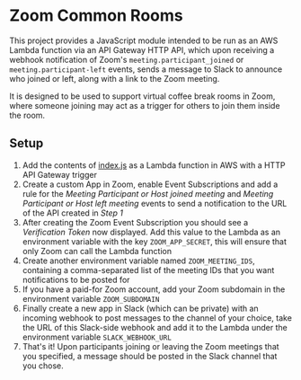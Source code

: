 # Zoom Common Rooms

This project provides a JavaScript module intended to be run as an AWS Lambda function via an API Gateway HTTP API, which upon receiving a webhook notification of Zoom's `meeting.participant_joined` or `meeting.participant-left` events, sends a message to Slack to announce who joined or left, along with a link to the Zoom meeting.

It is designed to be used to support virtual coffee break rooms in Zoom, where someone joining may act as a trigger for others to join them inside the room.

## Setup

1. Add the contents of [index.js](index.js) as a Lambda function in AWS with a HTTP API Gateway trigger
2. Create a custom App in Zoom, enable Event Subscriptions and add a rule for the _Meeting Participant or Host joined meeting_ and _Meeting Participant or Host left meeting_ events to send a notification to the URL of the API created in _Step 1_
3. After creating the Zoom Event Subscription you should see a _Verification Token_ now displayed. Add this value to the Lambda as an environment variable with the key `ZOOM_APP_SECRET`, this will ensure that only Zoom can call the Lambda function
4. Create another environment variable named `ZOOM_MEETING_IDS`, containing a comma-separated list of the meeting IDs that you want notifications to be posted for
5. If you have a paid-for Zoom account, add your Zoom subdomain in the environment variable `ZOOM_SUBDOMAIN`
6. Finally create a new app in Slack (which can be private) with an incoming webhook to post messages to the channel of your choice, take the URL of this Slack-side webhook and add it to the Lambda under the environment variable `SLACK_WEBHOOK_URL`
7. That's it! Upon participants joining or leaving the Zoom meetings that you specified, a message should be posted in the Slack channel that you chose.

